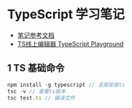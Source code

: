 # TypeScript 学习笔记

- [笔记参考文档](https://zhuanlan.zhihu.com/p/505175155)
- [TS线上编辑器 TypeScript Playground](https://www.typescriptlang.org/zh/play)

## 1 TS 基础命令

```js
npm install -g typescript // 全局安装ts
tsc -v // 查看ts版本
tsc test.ts // 编译文件
```